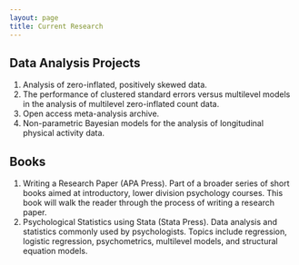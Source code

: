 ```yaml
---
layout: page
title: Current Research
---
```


## Data Analysis Projects

1. Analysis of zero-inflated, positively skewed data.
2. The performance of clustered standard errors versus multilevel models in the analysis of multilevel zero-inflated count data.
3. Open access meta-analysis archive.
4. Non-parametric Bayesian models for the analysis of longitudinal physical activity data.

## Books

1. Writing a Research Paper (APA Press). Part of a broader series of short books aimed at introductory, lower division psychology courses. This book will walk the reader through the process of writing a research paper.
2. Psychological Statistics using Stata (Stata Press). Data analysis and statistics commonly used by psychologists. Topics include regression, logistic regression, psychometrics, multilevel models, and structural equation models.

